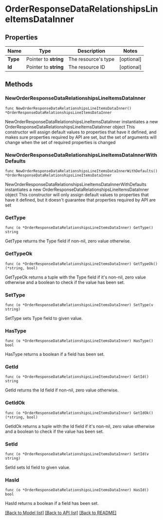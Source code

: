 # OrderResponseDataRelationshipsLineItemsDataInner

## Properties

Name | Type | Description | Notes
------------ | ------------- | ------------- | -------------
**Type** | Pointer to **string** | The resource&#39;s type | [optional] 
**Id** | Pointer to **string** | The resource ID | [optional] 

## Methods

### NewOrderResponseDataRelationshipsLineItemsDataInner

`func NewOrderResponseDataRelationshipsLineItemsDataInner() *OrderResponseDataRelationshipsLineItemsDataInner`

NewOrderResponseDataRelationshipsLineItemsDataInner instantiates a new OrderResponseDataRelationshipsLineItemsDataInner object
This constructor will assign default values to properties that have it defined,
and makes sure properties required by API are set, but the set of arguments
will change when the set of required properties is changed

### NewOrderResponseDataRelationshipsLineItemsDataInnerWithDefaults

`func NewOrderResponseDataRelationshipsLineItemsDataInnerWithDefaults() *OrderResponseDataRelationshipsLineItemsDataInner`

NewOrderResponseDataRelationshipsLineItemsDataInnerWithDefaults instantiates a new OrderResponseDataRelationshipsLineItemsDataInner object
This constructor will only assign default values to properties that have it defined,
but it doesn't guarantee that properties required by API are set

### GetType

`func (o *OrderResponseDataRelationshipsLineItemsDataInner) GetType() string`

GetType returns the Type field if non-nil, zero value otherwise.

### GetTypeOk

`func (o *OrderResponseDataRelationshipsLineItemsDataInner) GetTypeOk() (*string, bool)`

GetTypeOk returns a tuple with the Type field if it's non-nil, zero value otherwise
and a boolean to check if the value has been set.

### SetType

`func (o *OrderResponseDataRelationshipsLineItemsDataInner) SetType(v string)`

SetType sets Type field to given value.

### HasType

`func (o *OrderResponseDataRelationshipsLineItemsDataInner) HasType() bool`

HasType returns a boolean if a field has been set.

### GetId

`func (o *OrderResponseDataRelationshipsLineItemsDataInner) GetId() string`

GetId returns the Id field if non-nil, zero value otherwise.

### GetIdOk

`func (o *OrderResponseDataRelationshipsLineItemsDataInner) GetIdOk() (*string, bool)`

GetIdOk returns a tuple with the Id field if it's non-nil, zero value otherwise
and a boolean to check if the value has been set.

### SetId

`func (o *OrderResponseDataRelationshipsLineItemsDataInner) SetId(v string)`

SetId sets Id field to given value.

### HasId

`func (o *OrderResponseDataRelationshipsLineItemsDataInner) HasId() bool`

HasId returns a boolean if a field has been set.


[[Back to Model list]](../README.md#documentation-for-models) [[Back to API list]](../README.md#documentation-for-api-endpoints) [[Back to README]](../README.md)


